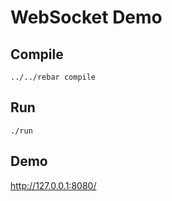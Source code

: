 
# WebSocket Demo

## Compile

```
../../rebar compile
```

## Run

```
./run
```

## Demo

http://127.0.0.1:8080/

